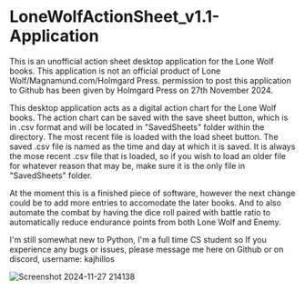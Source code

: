 # LoneWolfActionSheet_v1.1-Application

This is an unofficial action sheet desktop application for the Lone Wolf books. This application is not an official product of Lone Wolf/Magnamund.com/Holmgard Press. permission to post this application to Github has been given by Holmgard Press on 27th November 2024.

This desktop application acts as a digital action chart for the Lone Wolf books. The action chart can be saved with the save sheet button, which is in .csv format and will be located in "SavedSheets" folder within the directory. The most recent file is loaded with the load sheet button. The saved .csv file is named as the time and day at which it is saved. It is always the mose recent .csv file that is loaded, so if you wish to load an older file for whatever reason that may be, make sure it is the only file in "SavedSheets" folder.

At the moment this is a finished piece of software, however the next change could be to add more entries to accomodate the later books. And to also automate the combat by having the dice roll paired with battle ratio to automatically reduce endurance points from both Lone Wolf and Enemy.

I'm still somewhat new to Python, I'm a full time CS student so If you experience any bugs or issues, please message me here on Github or on discord, username: kajhillos

![Screenshot 2024-11-27 214138](https://github.com/user-attachments/assets/ad90fdf5-ac04-4fe1-bd07-a5e67a3a4813)
